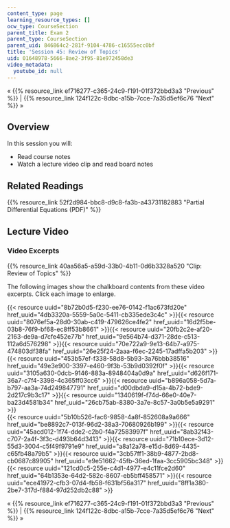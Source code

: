 ```yaml
---
content_type: page
learning_resource_types: []
ocw_type: CourseSection
parent_title: Exam 2
parent_type: CourseSection
parent_uid: 846864c2-281f-9104-4786-c16555ecc0bf
title: 'Session 45: Review of Topics'
uid: 01648978-5666-8ae2-3f95-81e972458de3
video_metadata:
  youtube_id: null
---
```


« {{% resource_link ef716277-c365-24c9-f191-01f372bbd3a3 "Previous" %}} | {{% resource_link 124f122c-8dbc-a15b-7cce-7a35d5ef6c76 "Next" %}} »

Overview
--------

In this session you will:

*   Read course notes
*   Watch a lecture video clip and read board notes

Related Readings
----------------

{{% resource_link 52f2d984-bbc8-d9c8-fa3b-a43731182883 "Partial Differential Equations (PDF)" %}}

Lecture Video
-------------

### Video Excerpts

{{% resource_link 40aa56a5-a59d-33b0-4b11-0d6b3328a520 "Clip: Review of Topics" %}}

The following images show the chalkboard contents from these video excerpts. Click each image to enlarge.

{{< resource uuid="8b72b0d5-f230-ee76-0142-f1ac673fd20e" href_uuid="4db3320a-5559-5a0c-5411-cb335ede3c4c" >}}{{< resource uuid="8076ef5a-28d0-30ab-c419-479626ce4fe2" href_uuid="16d2f5be-03b8-76f9-bf68-ec8ff53b8661" >}}{{< resource uuid="20fb2c2e-af20-2163-de9a-d7cfe452e77b" href_uuid="9e564b74-d371-28de-c513-112a6d576298" >}}{{< resource uuid="70e722a9-9e13-64b7-a975-474803df38fa" href_uuid="26e25f24-2aaa-f6ec-2245-17adffa5b203" >}}  
{{< resource uuid="453b57ef-f338-58d8-5b93-3a76bbb38516" href_uuid="49e3e900-3397-e460-9f3b-53b9d0392f0f" >}}{{< resource uuid="3105a630-0dcb-9146-883a-8948404a0d9a" href_uuid="d626f171-36a7-c7f4-3398-4c365ff03cc6" >}}{{< resource uuid="b896a058-5d7a-b797-aa3a-74d249847791" href_uuid="d00dbda9-d15a-4b72-bde9-2d217c9b3c17" >}}{{< resource uuid="1340619f-f74d-66e0-40e7-ba23d4581b34" href_uuid="26cb75ab-8380-3a7e-8c57-3a0b5e5a9291" >}}  
{{< resource uuid="5b10b526-fac6-9858-4a8f-852608a9a666" href_uuid="be8892c7-013f-96d2-38a3-70680926b199" >}}{{< resource uuid="45acd012-1f74-dde2-c2b0-f4a72583997f" href_uuid="8ab32f43-c707-2a4f-3f3c-d493b64d3413" >}}{{< resource uuid="71b10ece-3d12-55d3-3004-c5f49f9791e9" href_uuid="a8a12a78-e15d-8d69-4435-c65fb48a79b5" >}}{{< resource uuid="3cb57ff1-38b9-4877-2bd8-cb0687c89905" href_uuid="e9e51662-45fb-36ed-1faa-3cc5905bc348" >}}  
{{< resource uuid="121cd0c5-255e-c4d1-4977-e4c11fce2d60" href_uuid="64b1353e-64d2-582c-8607-eb5bff458571" >}}{{< resource uuid="ece41972-cfb3-07d4-fb58-f631bf56a317" href_uuid="8ff1a380-2be7-317d-f884-97d252db2c88" >}}

« {{% resource_link ef716277-c365-24c9-f191-01f372bbd3a3 "Previous" %}} | {{% resource_link 124f122c-8dbc-a15b-7cce-7a35d5ef6c76 "Next" %}} »